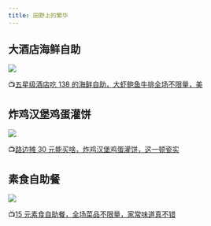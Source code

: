 ```yaml
---
title: 田野上的繁华
---
```


## 大酒店海鲜自助

![](/mukbang/3.jpg)

:tv:[五星级酒店吃 138 的海鲜自助，大虾鲍鱼牛排全场不限量，美](https://www.bilibili.com/video/BV1nB4y1g7e3)

## 炸鸡汉堡鸡蛋灌饼

![](/mukbang/4.jpg)

:tv:[路边摊 30 元能买啥，炸鸡汉堡鸡蛋灌饼，这一顿瓷实](https://www.bilibili.com/video/BV1DU4y1V7Df)

## 素食自助餐

![](/mukbang/13.jpg)

:tv:[15 元素食自助餐，全场菜品不限量，家常味道真不错](https://www.bilibili.com/video/BV1kf4y1t7CY)
